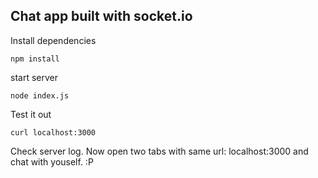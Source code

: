 ## Chat app built with socket.io

Install dependencies
```shell
npm install
```

start server
```shell
node index.js
```

Test it out
```shell
curl localhost:3000
```
Check server log.
Now open two tabs with same url: localhost:3000 and chat with youself. :P
